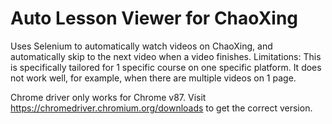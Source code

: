 # Auto Lesson Viewer for ChaoXing

Uses Selenium to automatically watch videos on ChaoXing, and automatically skip to the next video when a video finishes.
Limitations: This is specifically tailored for 1 specific course on one specific platform. It does not work well, for example, when there are multiple videos on 1 page.

Chrome driver only works for Chrome v87.
Visit https://chromedriver.chromium.org/downloads to get the correct version.
